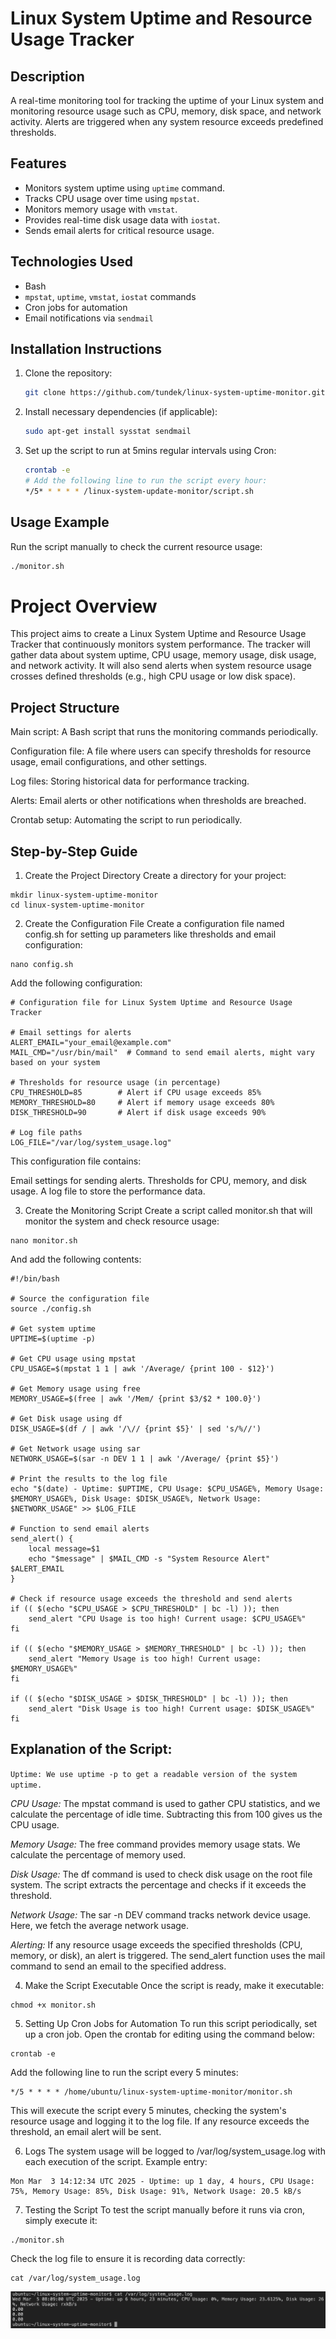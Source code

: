 # Linux System Uptime and Resource Usage Tracker

## Description
A real-time monitoring tool for tracking the uptime of your Linux system and monitoring resource usage such as CPU, memory, disk space, and network activity. Alerts are triggered when any system resource exceeds predefined thresholds.

## Features
- Monitors system uptime using `uptime` command.
- Tracks CPU usage over time using `mpstat`.
- Monitors memory usage with `vmstat`.
- Provides real-time disk usage data with `iostat`.
- Sends email alerts for critical resource usage.

## Technologies Used
- Bash
- `mpstat`, `uptime`, `vmstat`, `iostat` commands
- Cron jobs for automation
- Email notifications via `sendmail`

## Installation Instructions
1. Clone the repository:
   ```bash
   git clone https://github.com/tundek/linux-system-uptime-monitor.git
   ```
2. Install necessary dependencies (if applicable):
   ```bash
   sudo apt-get install sysstat sendmail
   ```
3. Set up the script to run at 5mins regular intervals using Cron:
   ```bash
   crontab -e
   # Add the following line to run the script every hour:
   */5* * * * * /linux-system-update-monitor/script.sh
   ```


## Usage Example
Run the script manually to check the current resource usage:
```bash
./monitor.sh
```

# Project Overview
This project aims to create a Linux System Uptime and Resource Usage Tracker that continuously monitors system performance. The tracker will gather data about system uptime, CPU usage, memory usage, disk usage, and network activity. It will also send alerts when system resource usage crosses defined thresholds (e.g., high CPU usage or low disk space).

## Project Structure

Main script: A Bash script that runs the monitoring commands periodically.

Configuration file: A file where users can specify thresholds for resource usage, email configurations, and other settings.

Log files: Storing historical data for performance tracking.

Alerts: Email alerts or other notifications when thresholds are breached.

Crontab setup: Automating the script to run periodically.

## Step-by-Step Guide
1. Create the Project Directory
Create a directory for your project:

```
mkdir linux-system-uptime-monitor
cd linux-system-uptime-monitor
```

2. Create the Configuration File
Create a configuration file named config.sh for setting up parameters like thresholds and email configuration:

```
nano config.sh
```
Add the following configuration:

```
# Configuration file for Linux System Uptime and Resource Usage Tracker

# Email settings for alerts
ALERT_EMAIL="your_email@example.com"
MAIL_CMD="/usr/bin/mail"  # Command to send email alerts, might vary based on your system

# Thresholds for resource usage (in percentage)
CPU_THRESHOLD=85        # Alert if CPU usage exceeds 85%
MEMORY_THRESHOLD=80     # Alert if memory usage exceeds 80%
DISK_THRESHOLD=90       # Alert if disk usage exceeds 90%

# Log file paths
LOG_FILE="/var/log/system_usage.log"
```

This configuration file contains:

Email settings for sending alerts.
Thresholds for CPU, memory, and disk usage.
A log file to store the performance data.

3. Create the Monitoring Script
Create a script called monitor.sh that will monitor the system and check resource usage:

```
nano monitor.sh
```

And add the following contents:

```
#!/bin/bash

# Source the configuration file
source ./config.sh

# Get system uptime
UPTIME=$(uptime -p)

# Get CPU usage using mpstat
CPU_USAGE=$(mpstat 1 1 | awk '/Average/ {print 100 - $12}')

# Get Memory usage using free
MEMORY_USAGE=$(free | awk '/Mem/ {print $3/$2 * 100.0}')

# Get Disk usage using df
DISK_USAGE=$(df / | awk '/\// {print $5}' | sed 's/%//')

# Get Network usage using sar
NETWORK_USAGE=$(sar -n DEV 1 1 | awk '/Average/ {print $5}')

# Print the results to the log file
echo "$(date) - Uptime: $UPTIME, CPU Usage: $CPU_USAGE%, Memory Usage: $MEMORY_USAGE%, Disk Usage: $DISK_USAGE%, Network Usage: $NETWORK_USAGE" >> $LOG_FILE

# Function to send email alerts
send_alert() {
    local message=$1
    echo "$message" | $MAIL_CMD -s "System Resource Alert" $ALERT_EMAIL
}

# Check if resource usage exceeds the threshold and send alerts
if (( $(echo "$CPU_USAGE > $CPU_THRESHOLD" | bc -l) )); then
    send_alert "CPU Usage is too high! Current usage: $CPU_USAGE%"
fi

if (( $(echo "$MEMORY_USAGE > $MEMORY_THRESHOLD" | bc -l) )); then
    send_alert "Memory Usage is too high! Current usage: $MEMORY_USAGE%"
fi

if (( $(echo "$DISK_USAGE > $DISK_THRESHOLD" | bc -l) )); then
    send_alert "Disk Usage is too high! Current usage: $DISK_USAGE%"
fi
```

## Explanation of the Script:
`Uptime: We use uptime -p to get a readable version of the system uptime.`

*CPU Usage:* The mpstat command is used to gather CPU statistics, and we calculate the percentage of idle time. Subtracting this from 100 gives us the CPU usage.

*Memory Usage:* The free command provides memory usage stats. We calculate the percentage of memory used.

*Disk Usage:* The df command is used to check disk usage on the root file system. The script extracts the percentage and checks if it exceeds the threshold.

*Network Usage:* The sar -n DEV command tracks network device usage. Here, we fetch the average network usage.

*Alerting:* If any resource usage exceeds the specified thresholds (CPU, memory, or disk), an alert is triggered. The send_alert function uses the mail command to send an email to the specified address.

4. Make the Script Executable
Once the script is ready, make it executable:

```
chmod +x monitor.sh
```

5. Setting Up Cron Jobs for Automation
To run this script periodically, set up a cron job. Open the crontab for editing using the command below:

```
crontab -e 
```

Add the following line to run the script every 5 minutes:

```
*/5 * * * * /home/ubuntu/linux-system-uptime-monitor/monitor.sh
```
This will execute the script every 5 minutes, checking the system's resource usage and logging it to the log file. If any resource exceeds the threshold, an email alert will be sent.

6. Logs
The system usage will be logged to /var/log/system_usage.log with each execution of the script. Example entry:
```
Mon Mar  3 14:12:34 UTC 2025 - Uptime: up 1 day, 4 hours, CPU Usage: 75%, Memory Usage: 85%, Disk Usage: 91%, Network Usage: 20.5 kB/s
```

7. Testing the Script
To test the script manually before it runs via cron, simply execute it:
```
./monitor.sh
```

Check the log file to ensure it is recording data correctly:
```
cat /var/log/system_usage.log
```

<img src="screenshot.png">
